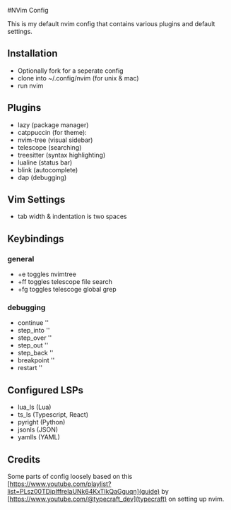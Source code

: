 #NVim Config

This is my default nvim config that contains various plugins and default settings. 

## Installation

- Optionally fork for a seperate config
- clone into ~/.config/nvim (for unix & mac)
- run nvim

## Plugins 

- lazy (package manager)
- catppuccin (for theme):
- nvim-tree (visual sidebar)
- telescope (searching)
- treesitter (syntax highlighting)
- lualine (status bar)
- blink (autocomplete)
- dap (debugging)

## Vim Settings
- tab width & indentation is two spaces

## Keybindings

### general
- <Space>+e toggles nvimtree 
- <Space>+ff toggles telescope file search
- <Space>+fg toggles telescoge global grep

### debugging
- continue '<F1>'
- step_into '<F2>'
- step_over '<F3>'
- step_out '<F4>'
- step_back '<F5>'
- breakpoint '<F6>'
- restart '<F13>'

## Configured LSPs
- lua_ls (Lua)
- ts_ls (Typescript, React)
- pyright (Python)
- jsonls (JSON)
- yamlls (YAML)

## Credits

Some parts of config loosely based on this [https://www.youtube.com/playlist?list=PLsz00TDipIffreIaUNk64KxTIkQaGguqn](guide) by [https://www.youtube.com/@typecraft_dev](typecraft) on setting up nvim.
